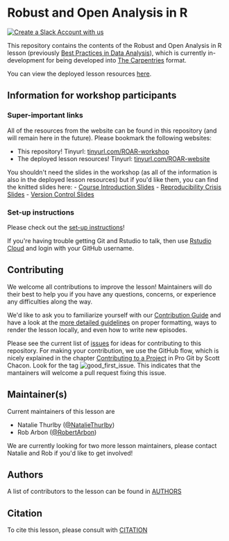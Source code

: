 # Robust and Open Analysis in R
[![Create a Slack Account with us](https://img.shields.io/badge/Create_Slack_Account-The_Carpentries-071159.svg)](https://swc-slack-invite.herokuapp.com/) 

This repository contains the contents of the Robust and Open Analysis in R lesson (previously [Best Practices in Data Analysis]()), which is currently in-development for being developed into [The Carpentries](https://carpentries.org/) format.

You can view the deployed lesson resources [here](https://jgibristol.github.io/robust-open-analysis-r/). 

## Information for workshop participants
### Super-important links
All of the resources from the website can be found in this repository (and will remain here in the future). Please bookmark the following websites:
* This repository! Tinyurl: [tinyurl.com/ROAR-workshop](https://tinyurl.com/ROAR-workshop)
* The deployed lesson resources! Tinyurl: [tinyurl.com/ROAR-website](https://tinyurl.com/ROAR-website)

You shouldn't need the slides in the workshop (as all of the information is also in the deployed lesson resources) but if you'd like them, you can find the knitted slides here:
    - [Course Introduction Slides](https://nataliethurlby.github.io/slides/robust-open-analysis-r/23-11-19/course_introduction/index.html)
    - [Reproducibility Crisis Slides](https://nataliethurlby.github.io/slides/robust-open-analysis-r/23-11-19/core_concepts/index.html)
    - [Version Control Slides](https://nataliethurlby.github.io/slides/robust-open-analysis-r/23-11-19/version_control/index.html)

### Set-up instructions

Please check out the [set-up instructions](https://jgibristol.github.io/robust-open-analysis-r/setup.html)!

If you're having trouble getting Git and Rstudio to talk, then use [Rstudio Cloud](https://rstudio.cloud) and login with your GitHub username. 

## Contributing

We welcome all contributions to improve the lesson! Maintainers will do their best to help you if you have any
questions, concerns, or experience any difficulties along the way.

We'd like to ask you to familiarize yourself with our [Contribution Guide](CONTRIBUTING.md) and have a look at
the [more detailed guidelines][lesson-example] on proper formatting, ways to render the lesson locally, and even
how to write new episodes.

Please see the current list of [issues](https://github.com/JGIBristol/robust-open-analysis-r/issues) for ideas for contributing to this
repository. For making your contribution, we use the GitHub flow, which is
nicely explained in the chapter [Contributing to a Project](http://git-scm.com/book/en/v2/GitHub-Contributing-to-a-Project) in Pro Git
by Scott Chacon.
Look for the tag ![good_first_issue](https://img.shields.io/badge/-good%20first%20issue-gold.svg). This indicates that the mantainers will welcome a pull request fixing this issue.  

## Maintainer(s)

Current maintainers of this lesson are 

* Natalie Thurlby ([@NatalieThurlby](https://github.com/NatalieThurlby))
* Rob Arbon ([@RobertArbon](https://github.com/robertarbon))

We are currently looking for two more lesson maintainers, please contact Natalie and Rob if you'd like to get involved!

## Authors

A list of contributors to the lesson can be found in [AUTHORS](AUTHORS)

## Citation

To cite this lesson, please consult with [CITATION](CITATION)

[lesson-example]: https://carpentries.github.io/lesson-example
